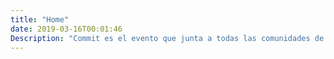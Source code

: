 ```yaml
---
title: "Home"
date: 2019-03-16T00:01:46
Description: "Commit es el evento que junta a todas las comunidades de desarrolladores IT de España durante dos días"
---
```

